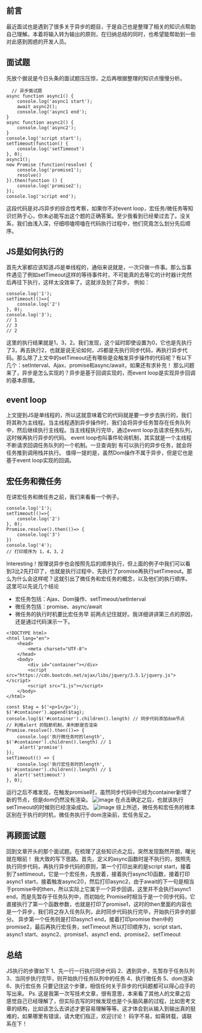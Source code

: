 ## 前言
最近面试也是遇到了很多关于异步的题目，于是自己也是整理了相关的知识点帮助自己理解。本着将输入转为输出的原则，在归纳总结的同时，也希望能帮助到一些对此感到困惑的开发人员。
## 面试题
先放个据说是今日头条的面试题压压惊，之后再根据整理的知识点慢慢分析。
```
  // 异步面试题
async function async1() {
    console.log('async1 start');
    await async2();
    console.log('async1 end');
}
async function async2() {
    console.log('async2');
}
console.log('script start');
setTimeout(function() {
    console.log('setTimeout')
}, 0);
async1();
new Promise (function(resolve) {
    console.log('promise1');
    resolve()
}).then(function () {
    console.log('promise2');
});
console.log('script end'); 
```
这段代码是对JS异步的综合性考察，如果你不对event loop，宏任务/微任务等知识烂熟于心，你未必能写出这个题的正确答案。至少我看到已经晕过去了。没关系，我们由浅入深，仔细唠嗑唠嗑在代码执行过程中，他们究竟怎么划分先后顺序。
## JS是如何执行的
首先大家都应该知道JS是单线程的，通俗来说就是，一次只做一件事。那么当事件遇见了例如setTimeout这样的等待事件时，不可能真的去等它的计时器计完然后再往下执行，这样太没效率了。这就涉及到了异步。
例如：
```
console.log('1');
setTimeout(()=>{
    console.log('2')
}, 0);
console.log('3');
// 1
// 3
// 2
```
这里的执行结果就是1，3，2。我们发现，这个延时即使设置为0，它也是先执行了3，再去执行2，也就是说无论如何，JS都是先执行同步代码，再执行异步代码。那么除了上文中的setTimeout还有哪些是会触发异步操作的代码呢？有以下几个：setInterval、Ajax、promise和async/await，如果还有求补充！
那么问题来了，异步是怎么实现的？异步是基于回调实现的，而event loop是实现异步回调的基本原理。
## event loop
上文提到JS是单线程的，所以这就意味着它的代码就是要一步步去执行的，我们将其称为主线程。当主线程遇到异步操作时，我们会将异步任务暂存在任务队列中，然后继续执行主线程。当主线程执行完毕，通过event loop去请求任务队列，这时候再执行异步的代码。
event loop也叫事件轮询机制，其实就是一个主线程不断请求回调任务队列的一个机制。一旦查询到
有可以执行的异步任务，就会将任务推到调用栈并执行。
值得一提的是，虽然Dom操作不属于异步，但是它也是基于event loop实现的回调。
## 宏任务和微任务
在讲宏任务和微任务之前，我们来看看一个例子。
```
console.log('1');
setTimeout(()=>{
    console.log('2')
}, 0);
Promise.resolve().then(()=> {
    console.log('3')
})
console.log('4');
// 打印顺序为 1，4，3，2
```
Interesting！按理说异步也会按照先后的顺序执行，但上面的例子中我们可以看到3比2先打印了，也就是执行过程中，先执行了promise再执行setTimeout。那么为什么会这样呢？这就引出了微任务和宏任务的概念，以及他们的执行顺序。
这里可以先说几个结论
* 宏任务包括：Ajax、Dom操作、setTimeout/setInterval
* 微任务包括：promise、async/await
* 微任务的执行时机要比宏任务早
前两点记住就好。我详细讲讲第三点的原因，还是通过代码演示一下。
```
<!DOCTYPE html>
<html lang="en">
    <head>
        <meta charset="UTF-8">
    </head>
    <body>
        <div id="container"></div>
        <script src="https://cdn.bootcdn.net/ajax/libs/jquery/3.5.1/jquery.js"></script>
        <script src="1.js"></script>
    </body>
</html>
```
```
const $tag = $('<p>1</p>');
$('#container').append($tag);
console.log($('#container').children().length) // 同步代码添加dom节点
// 利用alert 的阻断机制，来判断是否渲染
Promise.resolve().then(()=> {
    console.log('执行微任务时的length', $('#container').children().length) // 1
     alert('promise')
});
setTimeout(() => {
    console.log('执行宏任务时的length', $('#container').children().length) // 1
   alert('settimeout')
}, 0);
```
运行之后不难发现，在触发promise时，虽然同步代码中已经为container新增了新的节点，但是dom仍然没有渲染。
![image](https://upload-images.jianshu.io/upload_images/14372138-a8602a9cf64425a1?imageMogr2/auto-orient/strip%7CimageView2/2/w/1240)
在点击确定之后，也就该执行setTimeout的时候则已经渲染成功。
![image](https://upload-images.jianshu.io/upload_images/14372138-3a56a730e3ff4b5b?imageMogr2/auto-orient/strip%7CimageView2/2/w/1240)
综上所述，微任务和宏任务的根本区别在于执行的时机，微任务执行于dom渲染前，宏任务反之。
## 再顾面试题
回到文章开头的那个面试题。在梳理了这些知识点之后，突然发现豁然开朗，曙光就在眼前！
我大致的写下思路。首先，定义的async函数时是不执行的，按照先执行同步代码，再执行异步代码的原则，第一个打印出来的是script start，接着到了settimeout，它是一个宏任务，先放着，接着执行async1()函数，接着打印async1 start，接着触发async2()，然后打印async2，由于await的下一句是相当于promise中的then，所以实际上它属于一个异步回调，这里并不会执行async1 end，而是先暂存于任务队列中，而初始化 Promise时相当于是一个同步代码，它直接执行了第一个函数参数，也就是打印了promise1，这时的then里面的内容也是一个异步，我们将之存入任务队列，此时同步代码执行完毕，开始执行异步的部分。
异步第一个任务则是打印async1 end，接着打印promise then中的promise2，最后再执行宏任务，setTimeout
所以打印顺序为，script start、async1 start、async2、promise1、async1 end、promise2、setTimeout 
## 总结
JS执行的步骤如下
1、先一行一行执行同步代码
2、遇到异步，先暂存于任务队列
3、当同步执行完毕，则开始执行任务队列中的任务
4、执行微任务
5、dom渲染
6、执行宏任务
只要记住这个步骤，相信任何关于异步的代码题都可以得心应手的写出来。
Ps. 这是我第一次写技术文章，很有意思，本来看了其他人的文章之后感觉自己已经理解了，但实际去写的时候发现也是个头脑风暴的过程，比如思考文章的结构，比如该怎么去讲述才更容易理解等等。这才体会到从输入到输出真的挺难的，如果哪里有错误，请大佬们指正，欢迎讨论！
码字不易，如需转载，请联系在下！